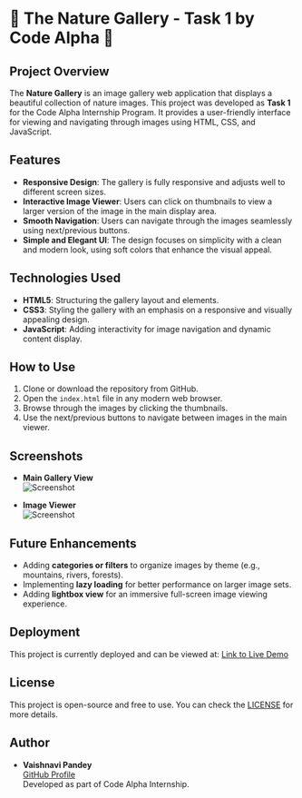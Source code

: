 # 🌿 The Nature Gallery - Task 1 by Code Alpha 🌿

## Project Overview

The **Nature Gallery** is an image gallery web application that displays a beautiful collection of nature images. This project was developed as **Task 1** for the Code Alpha Internship Program. It provides a user-friendly interface for viewing and navigating through images using HTML, CSS, and JavaScript.

## Features
- **Responsive Design**: The gallery is fully responsive and adjusts well to different screen sizes.
- **Interactive Image Viewer**: Users can click on thumbnails to view a larger version of the image in the main display area.
- **Smooth Navigation**: Users can navigate through the images seamlessly using next/previous buttons.
- **Simple and Elegant UI**: The design focuses on simplicity with a clean and modern look, using soft colors that enhance the visual appeal.

## Technologies Used
- **HTML5**: Structuring the gallery layout and elements.
- **CSS3**: Styling the gallery with an emphasis on a responsive and visually appealing design.
- **JavaScript**: Adding interactivity for image navigation and dynamic content display.

## How to Use
1. Clone or download the repository from GitHub.
2. Open the `index.html` file in any modern web browser.
3. Browse through the images by clicking the thumbnails.
4. Use the next/previous buttons to navigate between images in the main viewer.


## Screenshots
- **Main Gallery View**  
  ![Screenshot](URL-to-Screenshot-1)

- **Image Viewer**  
  ![Screenshot](URL-to-Screenshot-2)

## Future Enhancements
- Adding **categories or filters** to organize images by theme (e.g., mountains, rivers, forests).
- Implementing **lazy loading** for better performance on larger image sets.
- Adding **lightbox view** for an immersive full-screen image viewing experience.

## Deployment
This project is currently deployed and can be viewed at: [Link to Live Demo](URL-to-Live-Demo)

## License
This project is open-source and free to use. You can check the [LICENSE](link-to-license) for more details.

## Author
- **Vaishnavi Pandey**  
  [GitHub Profile](https://github.com/vaishnavipandey08)  
  Developed as part of Code Alpha Internship.


